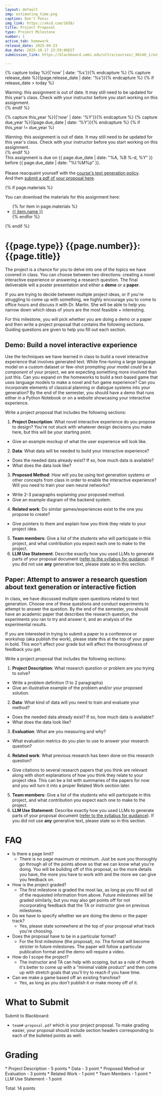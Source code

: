 ```yaml
---
layout: default
img: estimating_time.png
caption: Don't Panic
img_link: https://xkcd.com/1658/
title: Project Proposal
type: Project Milestone
number: 1
active_tab: homework
release_date: 2025-09-23
due_date: 2025-10-17 23:59:00EST
submission_link: https://blackboard.umbc.edu/ultra/courses/_96140_1/outline/assessment/test/_7963172_1?courseId=_96140_1

---
```


<!-- Check whether the assignment is ready to release -->
{% capture today %}{{'now' | date: '%s'}}{% endcapture %}
{% capture release_date %}{{page.release_date | date: '%s'}}{% endcapture %}
{% if release_date > today %} 
<div class="alert alert-danger">
Warning: this assignment is out of date.  It may still need to be updated for this year's class.  Check with your instructor before you start working on this assignment.
</div>
{% endif %}
<!-- End of check whether the assignment is up to date -->


<!-- Check whether the assignment is up to date -->
{% capture this_year %}{{'now' | date: '%Y'}}{% endcapture %}
{% capture due_year %}{{page.due_date | date: '%Y'}}{% endcapture %}
{% if this_year != due_year %} 
<div class="alert alert-danger">
Warning: this assignment is out of date.  It may still need to be updated for this year's class.  Check with your instructor before you start working on this assignment.
</div>
{% endif %}
<!-- End of check whether the assignment is up to date -->


<div class="alert alert-info">
This assignment is due on {{ page.due_date | date: "%A, %B %-d, %Y" }} before {{ page.due_date | date: "%I:%M%p" }}. 
<br><br>
Please reacquaint yourself with the <a href="https://laramartin.net/interactive-fiction-class/index.html#using-llms-or-generative-ai">course's text generation policy</a>.
<br>
And then <a href="{{page.submission_link}}">submit a pdf of your proposal here</a>.
</div>

{% if page.materials %}
<div class="alert alert-info">
You can download the materials for this assignment here:
<ul>
{% for item in page.materials %}
<li><a href="{{item.url}}">{{ item.name }}</a></li>
{% endfor %}
</ul>
</div>
{% endif %}


{{page.type}} {{page.number}}: {{page.title}}
=============================================================

The project is a chance for you to delve into one of the topics we have covered in class. You can choose between two directions: creating a novel interactive experience or answering a research question. The final deliverable will a poster presentation and either a **demo** or a **paper**.

If you are trying to decide between multiple project ideas, or if you're struggling to come up with something, we highly encourage you to come to office hours and discuss it with Dr. Martin. She will be able to help you narrow down which ideas of yours are the most feasible + interesting.

For this milestone, you will pick whether you are doing a demo or a paper and then write a project proposal that contains the following sections. Guiding questions are given to help you fill out each section.

## Demo: Build a novel interactive experience
Use the techniques we have learned in class to build a novel interactive experience that involves generated text. While fine-tuning a large language model on a custom dataset or few-shot prompting your model could be a _component_ of your project, we are expecting something more involved than just this. Can you expand on the homeworks to build a text-based game that uses language models to make a novel and fun game experience? Can you incorporate elements of classical planning or dialogue systems into your generation? By the end of the semester, you should have a demo that runs either in a Python Notebook or on a website showcasing your interactive experience.

Write a project proposal that includes the following sections:
1. __Project Description__: What novel interactive experience do you propose to design? You're not stuck with whatever design decisions you make here, but this will be your starting point.
  - Give an example mockup of what the user experience will look like.
2. __Data__: What data will be needed to build your interactive experience?
  - Does the needed data already exist?  If so, how much data is available?  
  - What does the data look like?
3. __Proposed Method__: How will you be using text generation systems or other concepts from class in order to enable the interactive experience? Will you need to train your own neural networks?
  - Write 2-3 paragraphs explaining your proposed method.
  - Give an example diagram of the backend system.
4. __Related work__: Do similar games/experiences exist to the one you propose to create?
  - Give pointers to them and explain how you think they relate to your project idea.
5. __Team members__: Give a list of the students who will participate in this project, and what contribution you expect each one to make to the project.
6. __LLM Use Statement__: Describe exactly how you used LLMs to generate parts of your proposal document (<a href="https://laramartin.net/interactive-fiction-class/index.html#using-llms-or-generative-ai">refer to the syllabus for guidance</a>). If you did not use **any** generative text, please state so in this section.


## Paper: Attempt to answer a research question about text generation or interactive fiction
In class, we have discussed multiple open questions related to text generation. Choose one of these questions and conduct experiments to attempt to answer the question. By the end of the semester, you should have an academic paper that describes the research question, the experiments you ran to try and answer it, and an analysis of the experimental results.

<div class="alert alert-info">
If you are interested in trying to submit a paper to a conference or workshop (aka publish the work), please state this at the top of your paper in bold. This won't affect your grade but will affect the thoroughness of feedback you get.
</div>

Write a project proposal that includes the following sections:
1. __Project Description__: What research question or problem are you trying to solve?
  - Write a problem definition (1 to 2 paragraphs)
  - Give an illustrative example of the problem and/or your proposed solution.
2. __Data__: What kind of data will you need to train and evaluate your method?
  - Does the needed data already exist?  If so, how much data is available?
  - What does the data look like?
3. __Evaluation__: What are you measuring and why?
  - What evaluation metrics do you plan to use to answer your research question?
4. __Related work__: What previous research has been done on this research question?
  - Give citations to several research papers that you think are relevant along with short explanations of how you think they relate to your project idea. This can be a list with summaries of the papers for now and you will turn it into a proper Related Work section later.
5. __Team members__: Give a list of the students who will participate in this project, and what contribution you expect each one to make to the project.
6. __LLM Use Statement__: Describe exactly how you used LLMs to generate parts of your proposal document (<a href="https://laramartin.net/interactive-fiction-class/index.html#using-llms-or-generative-ai">refer to the syllabus for guidance</a>). If you did not use **any** generative text, please state so in this section.

# FAQ
* Is there a page limit?
	* There is no page maximum or minimum. Just be sure you thoroughly go through all of the points above so that we can know what you're doing. You will be building off of this proposal, so the more details you have, the more you have to work with and the more we can give you feedback on.
* How is the project graded?
	* The first milestone is graded the most lax, as long as you fill out all of the requested information from above. Future milestones will be graded similarly, but you may also get points off for not incorporating feedback that the TA or instructor give on previous milestones.
* Do we have to specify whether we are doing the demo or the paper track?
	* Yes, please state somewhere at the top of your proposal what track you're choosing.
* Does the proposal have to be in a particular format?
	* For the first milestone (the proposal), no. The format will become stricter in future milestones. The paper will follow a particular publication format and the demo will require a video.
* How do I scope the project?
	* The instructor and TA can help with scoping, but as a rule of thumb it's better to come up with a "minimal viable product" and then come up with stretch goals that you'll try to reach if you have time.
* Can we make a game based off an existing franchise?
	* Yes, as long as you don't publish it or make money off of it.


# What to Submit
Submit to Blackboard:
* `team#-proposal.pdf` which is your project proposal. To make grading easier, your proposal should include section headers corresponding to each of the bulleted points as well.


# Grading
<div class="alert alert-warning" markdown="1">
* Project Description - 5 points
* Data - 3 point
* Proposed Method or Evaluation - 3 points
* Related Work - 1 point
* Team Members - 1 point
* LLM Use Statement - 1 point

Total: 14 points
</div>
